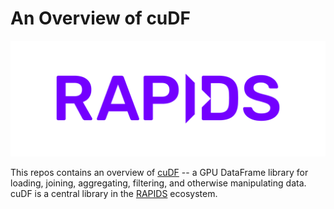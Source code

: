 # An Overview of cuDF

![](RAPIDS-logo.png)

This repos contains an overview of [cuDF](https://github.com/rapidsai/cudf) -- a GPU DataFrame library for loading, joining, aggregating, filtering, and otherwise manipulating data. cuDF is a central library in the [RAPIDS](https://rapids.ai/) ecosystem. 
